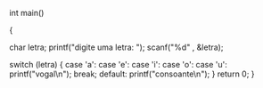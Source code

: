 int main()

{
    
 char letra;
 printf("digite uma letra: ");
 scanf("%d" , &letra);
 
 switch (letra) {
 case 'a':
 case 'e':
 case 'i':
 case 'o':
 case 'u':
 printf("vogal\n");
 break;
 default:
 printf("consoante\n");
 }
 return 0;
 }

